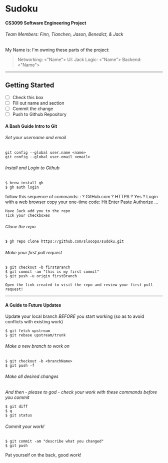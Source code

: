 # Sudoku
#### CS3099 Software Engineering Project
###### Team Members: Finn, Tianchen, Jason, Benedict, & Jack

My Name is: 
I'm owning these parts of the project:

>Networking: <"Name">
>UI: Jack
>Logic: <"Name">
>Backend: <"Name">

---
## Getting Started

- [ ] Check this box
- [ ] Fill out name and section
- [ ] Commit the change
- [ ] Push to Github Repository

#### A Bash Guide Intro to Git
###### Set your username and email


```
git config --global user.name <name>
git config --global user.email <email>
```

###### Install and Login to Github

```
$ brew install gh
$ gh auth login
```

follow this sequence of commands:
:   ? GitHub.com
    ? HTTPS
    ? Yes
    ? Login with a web browser
    copy your one-time code:
    Hit Enter
    Paste
    Authorize
    ...

    Have Jack add you to the repo
    Tick your checkboxes

###### Clone the repo
```
$ gh repo clone https://github.com/slooops/sudoku.git	
```

###### Make your first pull request
```
$ git checkout -b firstBranch
$ git commit -am "this is my first commit"
$ git push -u origin firstBranch
 
Open the link created to visit the repo and review your first pull request!
```
---
#### A Guide to Future Updates
Update your local branch *BEFORE* you start working (so as to avoid conflicts with existing work)
```
$ git fetch upstream
$ git rebase upstream/trunk
```
###### Make a new branch to work on

```
$ git checkout -b <branchName>
$ git push -f
```
###### Make all desired changes
*And then - please to god - check your work with these commands before you commit*
```
$ git diff
$ q
$ git status 
```

###### Commit your work!
```
$ git commit -am "describe what you changed"
$ git push
```

Pat yourself on the back, good work!
